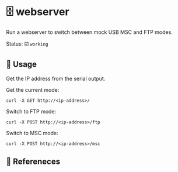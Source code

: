 # :file_cabinet: webserver

Run a webserver to switch between mock USB MSC and FTP modes.

Status: :ballot_box_with_check: `working`

## :pencil: Usage

Get the IP address from the serial output.

Get the current mode:

```shell
curl -X GET http://<ip-address>/
```

Switch to FTP mode:

```shell
curl -X POST http://<ip-address>/ftp
```

Switch to MSC mode:

```shell
curl -X POST http://<ip-address>/msc
```

## :link: Refereneces
